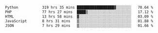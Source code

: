 <!--START_SECTION:waka-->

```txt
Python           319 hrs 35 mins █████████████████▓░░░░░░░   70.64 %
PHP              77 hrs 27 mins  ████▒░░░░░░░░░░░░░░░░░░░░   17.12 %
HTML             13 hrs 58 mins  ▓░░░░░░░░░░░░░░░░░░░░░░░░   03.09 %
JavaScript       8 hrs 31 mins   ▒░░░░░░░░░░░░░░░░░░░░░░░░   01.88 %
JSON             7 hrs 29 mins   ▒░░░░░░░░░░░░░░░░░░░░░░░░   01.66 %
```

<!--END_SECTION:waka-->
